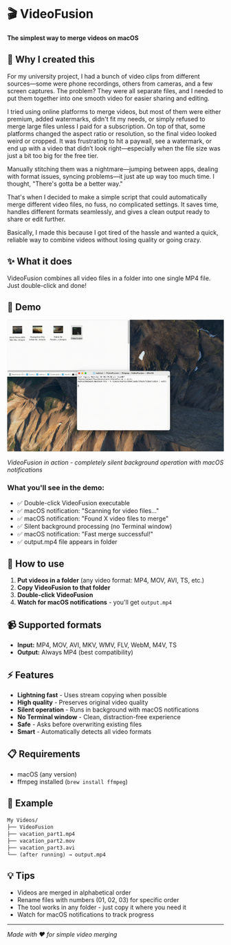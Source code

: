 # 🎬 VideoFusion

**The simplest way to merge videos on macOS**

## 🤔 Why I created this


For my university project, I had a bunch of video clips from different sources—some were phone recordings, others from cameras, and a few screen captures. The problem? They were all separate files, and I needed to put them together into one smooth video for easier sharing and editing.

I tried using online platforms to merge videos, but most of them were either premium, added watermarks, didn't fit my needs, or simply refused to merge large files unless I paid for a subscription. On top of that, some platforms changed the aspect ratio or resolution, so the final video looked weird or cropped. It was frustrating to hit a paywall, see a watermark, or end up with a video that didn’t look right—especially when the file size was just a bit too big for the free tier.

Manually stitching them was a nightmare—jumping between apps, dealing with format issues, syncing problems—it just ate up way too much time. I thought, "There's gotta be a better way."

That's when I decided to make a simple script that could automatically merge different video files, no fuss, no complicated settings. It saves time, handles different formats seamlessly, and gives a clean output ready to share or edit further.

Basically, I made this because I got tired of the hassle and wanted a quick, reliable way to combine videos without losing quality or going crazy.

## ✨ What it does
VideoFusion combines all video files in a folder into one single MP4 file. Just double-click and done!

## 🎥 Demo

![VideoFusion Demo](VideoFusion_Demo.gif)

*VideoFusion in action - completely silent background operation with macOS notifications*

### What you'll see in the demo:
- ✅ Double-click VideoFusion executable
- ✅ macOS notification: "Scanning for video files..."
- ✅ macOS notification: "Found X video files to merge"
- ✅ Silent background processing (no Terminal window)
- ✅ macOS notification: "Fast merge successful!"
- ✅ output.mp4 file appears in folder

## 🚀 How to use
1. **Put videos in a folder** (any video format: MP4, MOV, AVI, TS, etc.)
2. **Copy VideoFusion to that folder**
3. **Double-click VideoFusion**
4. **Watch for macOS notifications** - you'll get `output.mp4`

## 📹 Supported formats
- **Input:** MP4, MOV, AVI, MKV, WMV, FLV, WebM, M4V, TS
- **Output:** Always MP4 (best compatibility)

## ⚡ Features
- **Lightning fast** - Uses stream copying when possible
- **High quality** - Preserves original video quality
- **Silent operation** - Runs in background with macOS notifications
- **No Terminal window** - Clean, distraction-free experience
- **Safe** - Asks before overwriting existing files
- **Smart** - Automatically detects all video formats

## 📋 Requirements
- macOS (any version)
- ffmpeg installed (`brew install ffmpeg`)

## 🎯 Example
```
My Videos/
├── VideoFusion
├── vacation_part1.mp4
├── vacation_part2.mov
├── vacation_part3.avi
└── (after running) → output.mp4
```

## 💡 Tips
- Videos are merged in alphabetical order
- Rename files with numbers (01, 02, 03) for specific order
- The tool works in any folder - just copy it where you need it
- Watch for macOS notifications to track progress

---
*Made with ❤️ for simple video merging*
